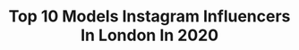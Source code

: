 ---
title: Top 10 Models Instagram Influencers In London In 2020
description: >-
  Find top models Instagram influencers in London in 2020. Most popular hashtags: #tedbaker #stayhome # #cotondoux.
platform: Instagram
profiles:
  - username: "lynette_drachenblut"
    fullname: >-
      Lynette Drachenblut
    location: "United Kingdom"
    followers: 22756
    engagement: 574
    commentsToLikes: 0.092529
    id: ck5chfc2lqnty0i115pzh19is
    verified: false
    hashtags: "#patreon, #throwbackthursday, #throwbakthursday, #throwbacktuesday"
  - username: "joannapincerato"
    fullname: >-
      𝐉𝐎𝐀𝐍𝐍𝐀 𝐏𝐈𝐍𝐂𝐄𝐑𝐀𝐓𝐎 ღ
    location: "United Kingdom"
    followers: 134735
    engagement: 1850
    commentsToLikes: 0.018238
    id: ckaottnmjxgyg0i78mt8qry82
    verified: false
    hashtags: "#benakd, #ad"
  - username: "jasminemayldn_"
    fullname: >-
      Jasmine
    location: "United Kingdom"
    followers: 33318
    engagement: 1240
    commentsToLikes: 0.020897
    id: ck14hy935cqs90i19qhiaow75
    verified: false
    hashtags: ""
  - username: "joachimgerngross3"
    fullname: >-
      Joachim Gerngroß
    location: "United Kingdom"
    followers: 6093
    engagement: 1456
    commentsToLikes: 0.051125
    id: ckaowzs0lb4e60i78f57rb1l2
    verified: false
    hashtags: "#sexyguy, #borsalino, #danielhechter, #menandcats"
  - username: "iamsapra"
    fullname: >-
      Raja Sapra
    location: "United Kingdom"
    followers: 16450
    engagement: 499
    commentsToLikes: 0.036826
    id: ck5zvd0133zxl0i14r633v0d0
    verified: false
    hashtags: "#stayhome, #stylemycalvins, #happymothersday, #tedtotoe"
  - username: "missmiablanco"
    fullname: >-
      MIA CREATIVE ⚡️
    location: "United Kingdom"
    followers: 53867
    engagement: 239
    commentsToLikes: 0.025450
    id: ck6ueynhptsyr0j71zg1fsz4v
    verified: false
    hashtags: "#movement, #covid, #soul, #selflove"
  - username: "anyaconlon"
    fullname: >-
      Anya
    location: "United Kingdom"
    followers: 8332
    engagement: 403
    commentsToLikes: 0.062478
    id: ck6u0k5f2g5yy0j71xp8gjnbn
    verified: false
    hashtags: "#thankstotravel, #workfromhome"
  - username: "lilliebernie"
    fullname: >-
      Lillie Bernie
    location: "United Kingdom"
    followers: 16127
    engagement: 172
    commentsToLikes: 0.052940
    id: ck6u1dkcxl3kn0j71x4mrl6uy
    verified: false
    hashtags: "#affordableart, #hmxme, #prints, #artprints"
  - username: "minseo3327"
    fullname: >-
      Minseo Sung 성민서
    location: "United Kingdom"
    followers: 22438
    engagement: 325
    commentsToLikes: 0.017568
    id: ck14jyewsmsjw0i193xjus3ws
    verified: false
    hashtags: "#stayathomechallenge, #mobilesuitgundam, #seed, #ailestrike"
  - username: "zoemarieuk"
    fullname: >-
      Z O E   M A R I E
    location: "United Kingdom"
    followers: 282162
    engagement: 531
    commentsToLikes: 0.007860
    id: ck5cjgtdqup4d0i11lt0gwnhe
    verified: false
    hashtags: ""
---